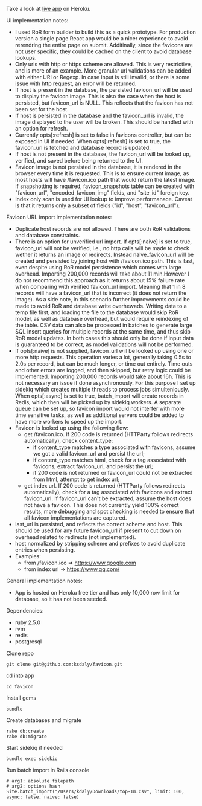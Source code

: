 Take a look at [live app](https://rocky-chamber-22761.herokuapp.com) on Heroku.

UI implementation notes:
* I used RoR form builder to build this as a quick prototype. For production version a single page React app would be a nicer experience to avoid rerendring the entire page on submit. Additinally, since the favicons are not user specific, they could be cached on the client to avoid database lookups.
* Only urls with http or https scheme are allowed. This is very restrictive, and is more of an example. More granular url validations can be added with either URI or Regexp. In case input is still invalid, or there is some issue with http request, an error will be returned.
* If host is present in the database, the persisted favicon_url will be used to display the favicon image. This is also the case when the host is persisted, but favicon_url is NULL. This reflects that the favicon has not been set for the host. 
* If host is persisted in the database and the favicon_url is invalid, the image displayed to the user will be broken. This should be handled with an option for refresh.
* Currently opts[:refresh] is set to false in favicons controller, but can be exposed in UI if needed. When opts[:refresh] is set to true, the favicon_url is fetched and database record is updated.
* If host is not present in the database, the favicon_url will be looked up, verified, and saved before being returned to the UI. 
* Favicon image is not persisted in the database, it is rendered in the browser every time it is requested. This is to ensure current image, as most hosts will have /favicon.ico path that would return the latest image. If snapshotting is required, favicon_snapshots table can be created with "favicon_url", "encoded_favicon_img" fields, and "site_id" foreign key.
* Index only scan is used for UI lookup to improve performanace. Caveat is that it returns only a subset of fields ("id", "host", "favicon_url").

Favicon URL import implementation notes:
* Duplicate host records are not allowed. There are both RoR validations and database constraints.
* There is an option for unverified url import. If opts[:naive] is set to true, favicon_url will not be verified, i.e., no http calls will be made to check wether it returns an image or redirects. Instead naive_favicon_url will be created and persisted by joining host with /favicon.ico path. This is fast, even despite using RoR model persistence which comes with large overhead. Importing 200,000 records will take about 11 min.However I do not recommend this approach as it returns about 15% failure rate when comparing with verified favicon_url import. Meaning that 1 in 8 records will have a favicon_url that is incorrect (it does not return the image). As a side note, in this scenario further improvements could be made to avoid RoR and database write overhewads. Writing data to a temp file first, and loading the file to the database would skip RoR model, as well as database overhead, but would require reindexing of the table. CSV data can also be processed in batches to generate large SQL insert queries for multiple records at the same time, and thus skip RoR model updates. In both cases this should only be done if input data is guaranteed to be correct, as model validations will not be performed.
* If opts[:naive] is not supplied, favicon_url will be looked up using one or more http requests. This operation varies a lot, generally taking 0.5s to 2.0s per record, but can be much longer, or time out entirely. Time outs and other errors are logged, and then skipped, but retry logic could be implemented. Importing 200,000 records would take about 16h. This is not necessary an issue if done asynchronously. For this purpose I set up sidekiq which creates multiple threads to process jobs simulteniously. When opts[:async] is set to true, batch_import will create records in Redis, which then will be picked up by sidekiq workers. A separate queue can be set up, so favicon import would not interfer with more time sensitive tasks, as well as additional servers could be added to have more workers to speed up the import. 
* Favicon is looked up using the following flow:
  * get /favicon.ico. If 200 code is returned (HTTParty follows redirects automatically), check content_type:
    * if content_type matches a type associated with favicons, assume we got a valid favicon_url and persist the url;
    * if content_type matches html, check for a tag associated with favicons, extract favicon_url, and persist the url;
    * if 200 code is not returned or favicon_url could not be extracted from html, attempt to get index url;
  * get index url. If 200 code is returned (HTTParty follows redirects automatically), check for a tag associated with favicons and extract favicon_url. If favicon_url can't be extracted, assume the host does not have a favicon. This does not currently yield 100% correct results, more debugging and spot checking is needed to ensure that all favicon implementations are captured.
* last_url is persisted, and reflects the correct scheme and host. This should be used for any future favicon_url if present to cut down on overhead related to redirects (not implemented).
* host normalized by stripping scheme and prefixes to avoid duplicate entries when persisting.
* Examples:
  * from /favicon.ico => https://www.google.com
  * from index url => https://www.qq.com/

General implementation notes:
* App is hosted on Heroku free tier and has only 10,000 row limit for database, so it has not been seeded.
  
Dependencies: 
  * ruby 2.5.0
  * rvm
  * redis
  * postgresql
  
Clone repo
```
git clone git@github.com:ksdaly/favicon.git
```

cd into app
```
cd favicon
```

Install gems
```
bundle
```

Create databases and migrate
```
rake db:create
rake db:migrate
```

Start sidekiq if needed
```
bundle exec sidekiq
```

Run batch import in Rails console
```
# arg1: absolute filepath
# arg2: options hash
Site.batch_import("/Users/kdaly/Downloads/top-1m.csv", limit: 100, async: false, naive: false)
```


  

